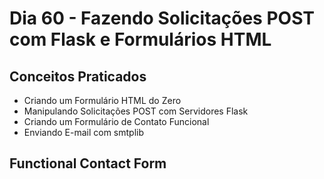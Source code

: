 # Dia 60 - Fazendo Solicitações POST com Flask e Formulários HTML

## Conceitos Praticados

* Criando um Formulário HTML do Zero
* Manipulando Solicitações POST com Servidores Flask
* Criando um Formulário de Contato Funcional
* Enviando E-mail com smtplib

## Functional Contact Form
